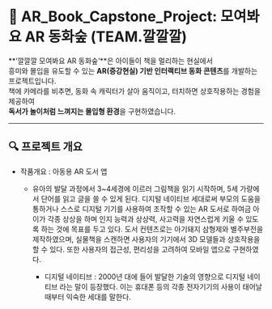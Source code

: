 # 🌳 AR_Book_Capstone_Project: 모여봐요 AR 동화숲 (TEAM.깔깔깔)
**‘깔깔깔 모여봐요 AR 동화숲’**은 아이들이 책을 멀리하는 현실에서  
흥미와 몰입을 유도할 수 있는 **AR(증강현실) 기반 인터랙티브 동화 콘텐츠**를 개발하는 프로젝트입니다.  
책에 카메라를 비추면, 동화 속 캐릭터가 살아 움직이고, 터치하면 상호작용하는 경험을 제공하여  
**독서가 놀이처럼 느껴지는 몰입형 환경**을 구현하였습니다.

-----

## 🔍 프로젝트 개요
- 작품개요 : 아동용 AR 도서 앱
  - 유아의 발달 과정에서 3~4세경에 이르러 그림책을 읽기 시작하며, 5세 가량에서 단어를 읽고 글을 쓸 수 있게 된다. 디지털 네이티브 세대로써 부모의 도움을 통하거나 스스로 디지털 기기를 사용하여 조작할 수 있는 AR 도서로 하여금 아이가 각종 상상을 하며 인지 능력과 상상력, 사고력을 자연스럽게 키울 수 있도록 하는 것에 목표를 두고 있다. 도서 컨텐츠로는 아기돼지 삼형제와 별주부전을 제작하였으며, 실물책을 스캔하면 사용자의 기기에서 3D 모델들과 상호작용을 할 수 있다. 또한 사용자의 접근성, 편리성을 고려하여 모바일 앱으로 구현하였다.
    
    * 디지털 네이티브 : 2000년 대에 들어 발달한 기술의 영향으로 디지털 네이티브 라는 말이 등장했다. 이는 휴대폰 등의 각종 전자기기의 사용이 태어날 때부터 익숙한 세대를 말한다.

